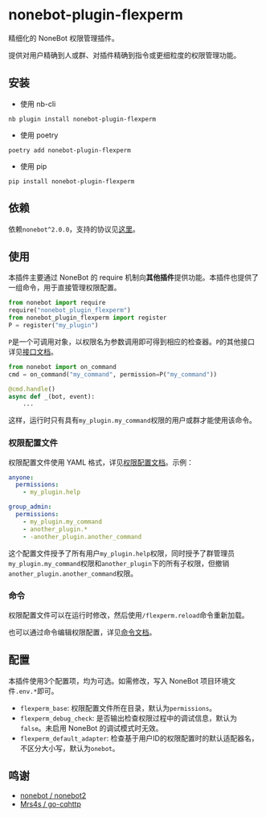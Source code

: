 # nonebot-plugin-flexperm

精细化的 NoneBot 权限管理插件。

提供对用户精确到人或群、对插件精确到指令或更细粒度的权限管理功能。

## 安装

- 使用 nb-cli

```shell
nb plugin install nonebot-plugin-flexperm
```

- 使用 poetry

```shell
poetry add nonebot-plugin-flexperm
```

- 使用 pip

```shell
pip install nonebot-plugin-flexperm
```

## 依赖

依赖`nonebot^2.0.0`，支持的协议见[这里](docs/adapters.md)。

## 使用

本插件主要通过 NoneBot 的 require 机制向**其他插件**提供功能。本插件也提供了一组命令，用于直接管理权限配置。

```python
from nonebot import require
require("nonebot_plugin_flexperm")
from nonebot_plugin_flexperm import register
P = register("my_plugin")
```

`P`是一个可调用对象，以权限名为参数调用即可得到相应的检查器。`P`的其他接口详见[接口文档](docs/interface.md)。

```python
from nonebot import on_command
cmd = on_command("my_command", permission=P("my_command"))

@cmd.handle()
async def _(bot, event):
    ...
```

这样，运行时只有具有`my_plugin.my_command`权限的用户或群才能使用该命令。

### 权限配置文件

权限配置文件使用 YAML 格式，详见[权限配置文档](docs/permdesc.md)。示例：

```yaml
anyone:
  permissions:
    - my_plugin.help

group_admin:
  permissions:
    - my_plugin.my_command
    - another_plugin.*
    - -another_plugin.another_command
```

这个配置文件授予了所有用户`my_plugin.help`权限，同时授予了群管理员`my_plugin.my_command`权限和`another_plugin`下的所有子权限，但撤销`another_plugin.another_command`权限。

### 命令

权限配置文件可以在运行时修改，然后使用`/flexperm.reload`命令重新加载。

也可以通过命令编辑权限配置，详见[命令文档](docs/command.md)。

## 配置

本插件使用3个配置项，均为可选。如需修改，写入 NoneBot 项目环境文件`.env.*`即可。

- `flexperm_base`: 权限配置文件所在目录，默认为`permissions`。
- `flexperm_debug_check`: 是否输出检查权限过程中的调试信息，默认为`false`。未启用 NoneBot 的调试模式时无效。
- `flexperm_default_adapter`: 检查基于用户ID的权限配置时的默认适配器名，不区分大小写，默认为`onebot`。

## 鸣谢

- [nonebot / nonebot2](https://github.com/nonebot/nonebot2)
- [Mrs4s / go-cqhttp](https://github.com/Mrs4s/go-cqhttp)
